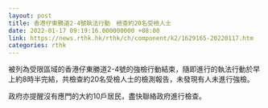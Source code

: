 ```yaml
---
layout: post
title: 香港仔東勝道2-4號執法行動　檢查約20名受檢人士
date: 2022-01-17 09:19:16.000000000 +08:00
link: https://news.rthk.hk/rthk/ch/component/k2/1629165-20220117.htm
categories: rthk
---
```


被列為受限區域的香港仔東勝道2-4號的強檢行動結束，隨即進行的執法行動於早上約8時半完結，共檢查約20名受檢人士的檢測報告，未發現有人未進行強檢。 

政府亦提醒沒有應門的大約10戶居民，盡快聯絡政府進行檢查。
